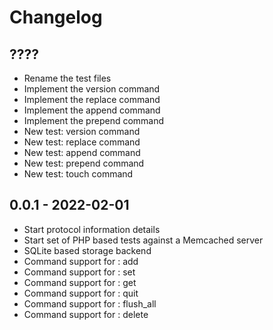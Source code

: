 # Changelog

## ????
- Rename the test files
- Implement the version command
- Implement the replace command
- Implement the append command
- Implement the prepend command
- New test: version command
- New test: replace command
- New test: append command
- New test: prepend command
- New test: touch command

## 0.0.1 - 2022-02-01
- Start protocol information details
- Start set of PHP based tests against a Memcached server
- SQLite based storage backend
- Command support for : add
- Command support for : set
- Command support for : get
- Command support for : quit
- Command support for : flush_all
- Command support for : delete
